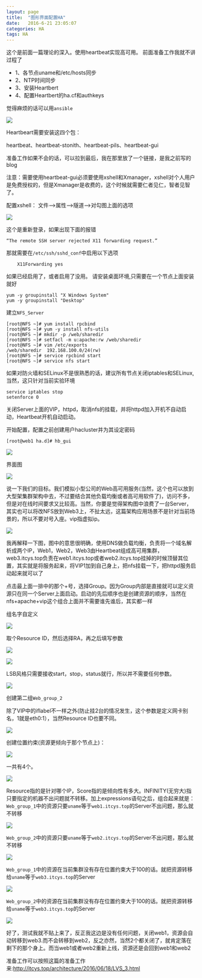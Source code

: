 ```yaml
---
layout: page
title:  "图形界面配置HA"
date:   2016-6-21 23:05:07
categories: HA
tags: HA
---
```

这个是前面一篇理论的深入。使用heartbeat实现高可用。
前面准备工作我就不讲过程了

- 1、各节点uname和/etc/hosts同步
- 2、NTP时间同步
- 3、安装Heartbert
- 4、配置Heartbert的ha.cf和authkeys

觉得麻烦的话可以用`ansible`

![](https://chenyanshan.github.io/img/linux/server/hb_gui/DraggedImage.png?raw=true)

Heartbeart需要安装这四个包：

heartbeat、heartbeat-stonith、heartbeat-pils、heartbeat-gui

准备工作如果不会的话，可以拉到最后，我在那里放了一个链接，是我之前写的blog

注意：需要使用heartbeat-gui必须要使用xshell和Xmanager，xshell对个人用户是免费授权的，但是Xmanager是收费的，这个时候就需要仁者见仁，智者见智了。

配置xshell：
文件--\>属性--\>隧道--\>对勾图上面的选项

![](https://chenyanshan.github.io/img/linux/server/hb_gui/DraggedImage-1.png?raw=true)

这个是重新登录，如果出现下面的报错

	“The remote SSH server rejected X11 forwarding request.”

那就需要在`/etc/ssh/sshd_conf`中启用以下选项

        X11Forwarding yes

如果已经启用了，或者启用了没用。
请安装桌面环境,只需要在一个节点上面安装就好

	yum -y groupinstall "X Windows System"
	yum -y groupinstall "Desktop"

建立`NFS_Server`

	[root@NFS ~]# yum install rpcbind
	[root@NFS ~]# yum -y install nfs-utils
	[root@NFS ~]# mkdir -p /web/sharedir
	[root@NFS ~]# setfacl -m u:apache:rw /web/sharedir
	[root@NFS ~]# vim /etc/exports
	/web/sharedir  192.168.100.0/24(rw)
	[root@NFS ~]# service rpcbind start
	[root@NFS ~]# service nfs start

如果对防火墙和SELinux不是很熟悉的话，建议所有节点关闭iptables和SELinux,当然，这只针对当前实验环境

	service iptables stop
	setenforce 0

关闭Server上面的VIP，httpd，取消nfs的挂载，并将httpd加入开机不自动启动，Heartbeat开机自动启动。


开始配置，配置之前创建用户hacluster并为其设定密码

	[root@web1 ha.d]# hb_gui


![](https://chenyanshan.github.io/img/linux/server/hb_gui/DraggedImage-3.png?raw=true)

界面图

![](https://chenyanshan.github.io/img/linux/server/hb_gui/DraggedImage-4.png?raw=true)

说一下我们的目标。我们模拟小型公司的Web高可用服务(当然，这个也可以放到大型架集群架构中去，不过要结合其他负载均衡或者高可用软件了)，访问不多，但是对在线时间要求又比较高。当然，你要是觉得架构图中浪费了一台Server，其实也可以将改NFS放到Web3上，不扯太远，这篇架构应用场景不是针对当前场景的，所以不要对号入座。vip指虚拟ip。

![](https://chenyanshan.github.io/img/linux/server/hb_gui/DraggedImage-5.png?raw=true)

我再解释一下图，图中的意思很明确，使用DNS做负载均衡，负责将一个域名解析成两个IP，Web1，Web2，Web3由Heartbeat组成高可用集群，web3.itcys.top负责在web1.itcys.top或者web2.itcys.top挂掉的时候顶替其位置，其实就是将服务起来，将VIP1加到自己身上，把nfs挂载一下，把httpd服务启动起来就可以了



点击最上面一排中的那个+号，选择Group。因为Group内部是直接就可以定义资源只在同一个Server上面启动。启动的先后顺序也是创建资源的顺序，当然在nfs+apache+vip这个组合上面并不需要谁先谁后，其实都一样

组名字自定义

![](https://chenyanshan.github.io/img/linux/server/hb_gui/DraggedImage-6.png?raw=true)

取个Resource ID，然后选择RA，再之后填写参数

![](https://chenyanshan.github.io/img/linux/server/hb_gui/DraggedImage-7.png?raw=true)

![](https://chenyanshan.github.io/img/linux/server/hb_gui/DraggedImage-8.png?raw=true)

LSB风格只需要接收start，stop，status就行，所以并不需要任何参数。

![](https://chenyanshan.github.io/img/linux/server/hb_gui/DraggedImage-9.png?raw=true)

创建第二组`Web_group_2`

除了VIP中的iflabel不一样之外(防止挂2台的情况发生，这个参数是定义网卡别名，1就是eth0:1），当然Resource ID也要不同。

![](https://chenyanshan.github.io/img/linux/server/hb_gui/DraggedImage-10.png?raw=true)

创建位置约束(资源更倾向于那个节点上)：

![](https://chenyanshan.github.io/img/linux/server/hb_gui/DraggedImage-11.png?raw=true)

一共有4个。

![](https://chenyanshan.github.io/img/linux/server/hb_gui/DraggedImage-12.png?raw=true)

Resource指的是针对哪个IP，Score指的是倾向性有多大。INFINITY(无穷大)指只要指定的机器不出问题就不转移。加上expressions语句之后，组合起来就是：`Web_group_1`中的资源只要`uname`等于`web1.itcys.top`的Server不出问题，那么就不转移

![](https://chenyanshan.github.io/img/linux/server/hb_gui/DraggedImage-13.png?raw=true)

`Web_group_2`中的资源只要`uname`等于`web2.itcys.top`的Server不出问题，那么就不转移

![](https://chenyanshan.github.io/img/linux/server/hb_gui/DraggedImage-14.png?raw=true)

`Web_group_1`中的资源在当前集群没有存在位置约束大于100的话。就把资源转移给`uname`等于`web3.itcys.top`的Server

![](https://chenyanshan.github.io/img/linux/server/hb_gui/DraggedImage-15.png?raw=true)

`Web_group_2`中的资源在当前集群没有存在位置约束大于100的话。就把资源转移给`uname`等于`web3.itcys.top`的Server

![](https://chenyanshan.github.io/img/linux/server/hb_gui/DraggedImage-16.png?raw=true)

好了，测试我就不贴上来了，反正我这边是没有任何问题，关闭web1，资源会自动转移到web3.而不会转移到web2，反之亦然，当然2个都关闭了，就肯定落在剩下的那个身上。而当web1或者web2重新上线，资源还是会回到web1和web2

准备工作可以按照这篇的准备工作来:http://itcys.top/architecture/2016/06/18/LVS_3.html
